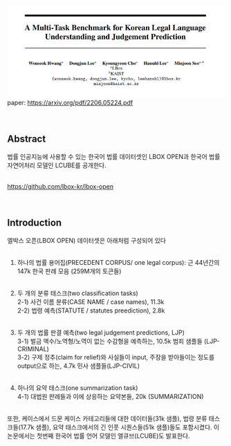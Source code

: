 ![A Multi-Task Benchmark for Korean Legal Language Understanding and Judgement Prediction](./imgs/benchmark_paper_header.png)<br>
paper: https://arxiv.org/pdf/2206.05224.pdf<br><br><br>

## Abstract <br>
법률 인공지능에 사용할 수 있는 한국어 법률 데이터셋인 LBOX OPEN과 한국어 법률 자연어처리 모델인 LCUBE를 공개한다.<br><br>

https://github.com/lbox-kr/lbox-open<br><br><br>


## Introduction<br>
엘박스 오픈(LBOX OPEN) 데이터셋은 아래처럼 구성되어 있다<br><br>

1) 하나의 법률 용어집(PRECEDENT CORPUS/ one legal corpus): 근 44년간의 147k 한국 판례 모음 (259M개의 토큰들)<br><br>

2) 두 개의 분류 태스크(two classification tasks)<br>
    2-1) 사건 이름 분류(CASE NAME / case names), 11.3k<br>
    2-2) 법령 예측(STATUTE / statutes preediction), 2.8k<br><br>
    
3) 두 개의 법률 판결 예측(two legal judgement predictions, LJP)<br>
    3-1) 벌금 액수/노역형/노역이 없는 수감형을 예측하는, 10.5k 범죄 샘플들 (LJP-CRIMINAL)<br>
    3-2) 구제 정추(claim for relief)와 사실들이 input, 주장을 받아들이는 정도를 output으로 하는, 4.7k 민사 샘플들(LJP-CIVIL)<br><br>
    
4) 하나의 요약 태스크(one summarization task)<br>
    4-1) 대법원 판례들과 이에 상응하는 요약본들, 20k (SUMMARIZATION)<br><br>
    
또한, 케이스에서 드문 케이스 카테고리들에 대한 데이터들(31k 샘플), 법령 분류 태스크들(17.7k 샘플), 요약 태스크에서의 긴 인풋 시퀀스들(51k 샘플)들도 포함시켰다. 이 논문에서는 첫번째 한국어 법률 언어 모델인 엘큐브(LCUBE)도 발표한다.<br><br><br>